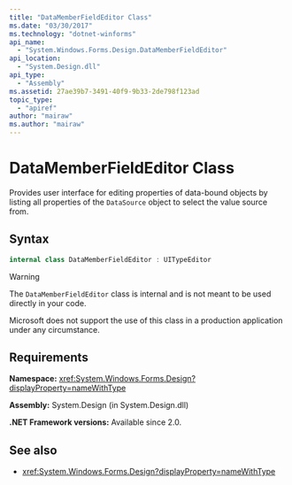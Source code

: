 ```yaml
---
title: "DataMemberFieldEditor Class"
ms.date: "03/30/2017"
ms.technology: "dotnet-winforms"
api_name: 
  - "System.Windows.Forms.Design.DataMemberFieldEditor"
api_location: 
  - "System.Design.dll"
api_type: 
  - "Assembly"
ms.assetid: 27ae39b7-3491-40f9-9b33-2de798f123ad
topic_type: 
  - "apiref"
author: "mairaw"
ms.author: "mairaw"
---
```


# DataMemberFieldEditor Class

Provides user interface for editing properties of data-bound objects by listing all properties of the `DataSource` object to select the value source from.  
  
## Syntax
  
```csharp
internal class DataMemberFieldEditor : UITypeEditor
```

> [!WARNING]
> The `DataMemberFieldEditor` class is internal and is not meant to be used directly in your code.
> 
> Microsoft does not support the use of this class in a production application under any circumstance.

## Requirements

**Namespace:** <xref:System.Windows.Forms.Design?displayProperty=nameWithType>  
  
**Assembly:** System.Design (in System.Design.dll)  
  
**.NET Framework versions:** Available since 2.0.  
  
## See also

- <xref:System.Windows.Forms.Design?displayProperty=nameWithType>
